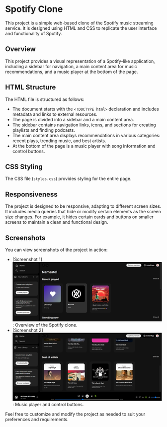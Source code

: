 # Spotify Clone

This project is a simple web-based clone of the Spotify music streaming service. It is designed using HTML and CSS to replicate the user interface and functionality of Spotify.

## Overview

This project provides a visual representation of a Spotify-like application, including a sidebar for navigation, a main content area for music recommendations, and a music player at the bottom of the page.

## HTML Structure

The HTML file is structured as follows:

- The document starts with the `<!DOCTYPE html>` declaration and includes metadata and links to external resources.
- The page is divided into a sidebar and a main content area.
- The sidebar contains navigation links, icons, and sections for creating playlists and finding podcasts.
- The main content area displays recommendations in various categories: recent plays, trending music, and best artists.
- At the bottom of the page is a music player with song information and control buttons.

## CSS Styling

The CSS file (`styles.css`) provides styling for the entire page.

## Responsiveness

The project is designed to be responsive, adapting to different screen sizes. It includes media queries that hide or modify certain elements as the screen size changes. For example, it hides certain cards and buttons on smaller screens to maintain a clean and functional design.

## Screenshots

You can view screenshots of the project in action:

- [Screenshot 1]![Alt text](<Screenshot 2023-10-14 111426.png>): Overview of the Spotify clone.
- [Screenshot 2]![Alt text](<Screenshot 2023-10-14 111451.png>): Music player and control buttons.

Feel free to customize and modify the project as needed to suit your preferences and requirements.
